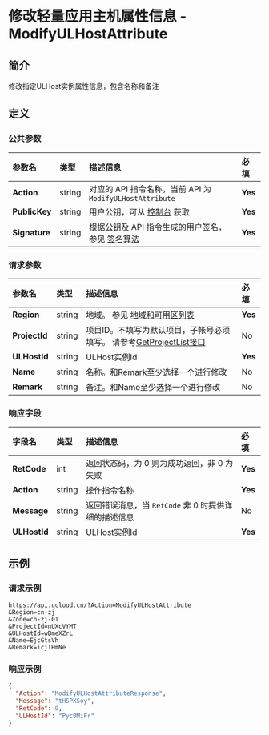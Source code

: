 # 修改轻量应用主机属性信息 - ModifyULHostAttribute

## 简介

修改指定ULHost实例属性信息，包含名称和备注









## 定义

### 公共参数

| 参数名 | 类型 | 描述信息 | 必填 |
|:---|:---|:---|:---|
| **Action**     | string  | 对应的 API 指令名称，当前 API 为 `ModifyULHostAttribute`                        | **Yes** |
| **PublicKey**  | string  | 用户公钥，可从 [控制台](https://console.ucloud.cn/uapi/apikey) 获取                                             | **Yes** |
| **Signature**  | string  | 根据公钥及 API 指令生成的用户签名，参见 [签名算法](api/summary/signature.md)  | **Yes** |

### 请求参数

| 参数名 | 类型 | 描述信息 | 必填 |
|:---|:---|:---|:---|
| **Region** | string | 地域。 参见 [地域和可用区列表](https://docs.ucloud.cn/api/summary/regionlist) |**Yes**|
| **ProjectId** | string | 项目ID。不填写为默认项目，子帐号必须填写。 请参考[GetProjectList接口](https://docs.ucloud.cn/api/summary/get_project_list) |No|
| **ULHostId** | string | ULHost实例Id |**Yes**|
| **Name** | string | 名称。和Remark至少选择一个进行修改 |No|
| **Remark** | string | 备注。和Name至少选择一个进行修改 |No|

### 响应字段

| 字段名 | 类型 | 描述信息 | 必填 |
|:---|:---|:---|:---|
| **RetCode** | int | 返回状态码，为 0 则为成功返回，非 0 为失败 |**Yes**|
| **Action** | string | 操作指令名称 |**Yes**|
| **Message** | string | 返回错误消息，当 `RetCode` 非 0 时提供详细的描述信息 |No|
| **ULHostId** | string | ULHost实例Id |**Yes**|




## 示例

### 请求示例
    
```
https://api.ucloud.cn/?Action=ModifyULHostAttribute
&Region=cn-zj
&Zone=cn-zj-01
&ProjectId=nUXcVYMT
&ULHostId=wBmeXZrL
&Name=EjcGtsVh
&Remark=icjIHmNe
```

### 响应示例
    
```json
{
  "Action": "ModifyULHostAttributeResponse",
  "Message": "tHSPXSoy",
  "RetCode": 0,
  "ULHostId": "PycBMiFr"
}
```





